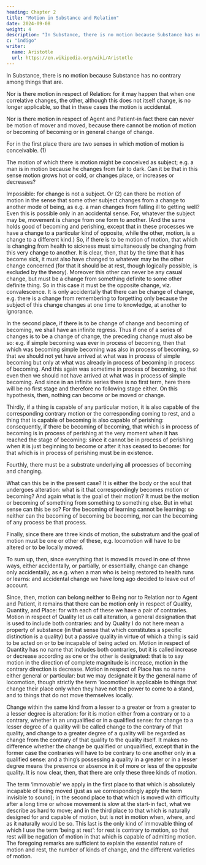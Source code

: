 ```yaml
---
heading: Chapter 2
title: "Motion in Substance and Relation"
date: 2024-09-08
weight: 4
description: "In Substance, there is no motion because Substance has no contrary among things that are."
c: "indigo"
writer:
  name: Aristotle 
  url: https://en.wikipedia.org/wiki/Aristotle
---
```




In Substance, there is no motion because Substance has no contrary among things that are.

Nor is there motion in respect of Relation: for it may happen that when one correlative changes, the other, although this does not itself change, is no longer applicable, so that in these cases the motion is accidental.

Nor is there motion in respect of Agent and Patient-in fact there can never be motion of mover and moved, because there cannot be motion of motion or becoming of becoming or in general change of change.

For in the first place there are two senses in which motion of motion is conceivable. (1)

The motion of which there is motion might be conceived as subject; e.g. a man is in motion because he changes from fair to dark. Can it be that in this sense motion grows hot or cold, or changes place, or increases or decreases?

Impossible: for change is not a subject. Or (2) can there be motion of motion in the sense that some other subject changes from a change to another mode of being, as e.g. a man changes from falling ill
to getting well? Even this is possible only in an accidental sense. For, whatever the
subject may be, movement is change from one form to another. (And the same holds
good of becoming and perishing, except that in these processes we have a change to a
particular kind of opposite, while the other, motion, is a change to a different kind.) So,
if there is to be motion of motion, that which is changing from health to sickness must
simultaneously be changing from this very change to another. It is clear, then, that by
the time that it has become sick, it must also have changed to whatever may be the other
change concerned (for that it should be at rest, though logically possible, is excluded by
the theory). Moreover this other can never be any casual change, but must be a change
from something definite to some other definite thing. So in this case it must be the
opposite change, viz. convalescence. It is only accidentally that there can be change of
change, e.g. there is a change from remembering to forgetting only because the subject
of this change changes at one time to knowledge, at another to ignorance.

In the second place, if there is to be change of change and becoming of becoming, we
shall have an infinite regress. Thus if one of a series of changes is to be a change of
change, the preceding change must also be so: e.g. if simple becoming was ever in
process of becoming, then that which was becoming simple becoming was also in
process of becoming, so that we should not yet have arrived at what was in process of
simple becoming but only at what was already in process of becoming in process of
becoming. And this again was sometime in process of becoming, so that even then we
should not have arrived at what was in process of simple becoming. And since in an
infinite series there is no first term, here there will be no first stage and therefore no
following stage either. On this hypothesis, then, nothing can become or be moved or
change.

Thirdly, if a thing is capable of any particular motion, it is also capable of the
corresponding contrary motion or the corresponding coming to rest, and a thing that is
capable of becoming is also capable of perishing: consequently, if there be becoming of
becoming, that which is in process of becoming is in process of perishing at the very
moment when it has reached the stage of becoming: since it cannot be in process of
perishing when it is just beginning to become or after it has ceased to become: for that
which is in process of perishing must be in existence.

Fourthly, there must be a substrate underlying all processes of becoming and changing.

What can this be in the present case? It is either the body or the soul that undergoes alteration: what is it that correspondingly becomes motion or becoming? And again
what is the goal of their motion? It must be the motion or becoming of something from
something to something else. But in what sense can this be so? For the becoming of
learning cannot be learning: so neither can the becoming of becoming be becoming, nor
can the becoming of any process be that process.

Finally, since there are three kinds of motion, the substratum and the goal of motion must be one or other of these, e.g. locomotion will have to be altered or to be locally moved.

To sum up, then, since everything that is moved is moved in one of three ways, either
accidentally, or partially, or essentially, change can change only accidentally, as e.g.
when a man who is being restored to health runs or learns: and accidental change we
have long ago decided to leave out of account.

Since, then, motion can belong neither to Being nor to Relation nor to Agent and
Patient, it remains that there can be motion only in respect of Quality, Quantity, and
Place: for with each of these we have a pair of contraries. Motion in respect of Quality
let us call alteration, a general designation that is used to include both contraries: and by
Quality I do not here mean a property of substance (in that sense that which constitutes
a specific distinction is a quality) but a passive quality in virtue of which a thing is said
to be acted on or to be incapable of being acted on. Motion in respect of Quantity has no
name that includes both contraries, but it is called increase or decrease according as one
or the other is designated: that is to say motion in the direction of complete magnitude is
increase, motion in the contrary direction is decrease. Motion in respect of Place has no
name either general or particular: but we may designate it by the general name of
locomotion, though strictly the term ‘locomotion’ is applicable to things that change
their place only when they have not the power to come to a stand, and to things that do
not move themselves locally.

Change within the same kind from a lesser to a greater or from a greater to a lesser
degree is alteration: for it is motion either from a contrary or to a contrary, whether in an
unqualified or in a qualified sense: for change to a lesser degree of a quality will be
called change to the contrary of that quality, and change to a greater degree of a quality
will be regarded as change from the contrary of that quality to the quality itself. It makes
no difference whether the change be qualified or unqualified, except that in the former
case the contraries will have to be contrary to one another only in a qualified sense: and
a thing’s possessing a quality in a greater or in a lesser degree means the presence or
absence in it of more or less of the opposite quality. It is now clear, then, that there are
only these three kinds of motion.

The term ‘immovable’ we apply in the first place to that which is absolutely incapable
of being moved (just as we correspondingly apply the term invisible to sound); in the
second place to that which is moved with difficulty after a long time or whose movement
is slow at the start-in fact, what we describe as hard to move; and in the third place to
that which is naturally designed for and capable of motion, but is not in motion when,
where, and as it naturally would be so. This last is the only kind of immovable thing of
which I use the term ‘being at rest’: for rest is contrary to motion, so that rest will be
negation of motion in that which is capable of admitting motion.
The foregoing remarks are sufficient to explain the essential nature of motion and rest,
the number of kinds of change, and the different varieties of motion.

